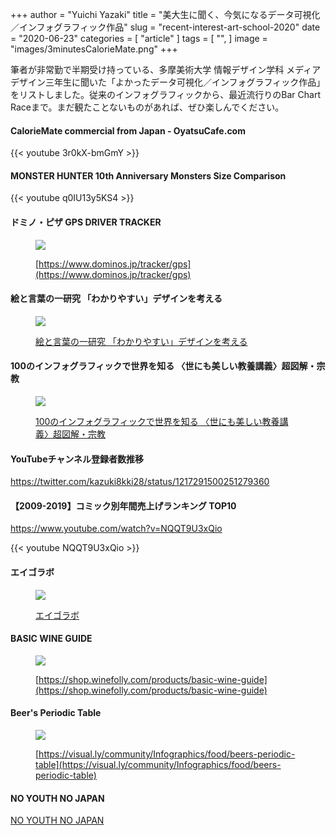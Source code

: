 +++
author = "Yuichi Yazaki"
title = "美大生に聞く、今気になるデータ可視化／インフォグラフィック作品"
slug = "recent-interest-art-school-2020"
date = "2020-06-23"
categories = [
    "article"
]
tags = [
    "",
]
image = "images/3minutesCalorieMate.png"
+++

筆者が非常勤で半期受け持っている、多摩美術大学 情報デザイン学科 メディアデザイン三年生に聞いた「よかったデータ可視化／インフォグラフィック作品」をリストしました。従来のインフォグラフィックから、最近流行りのBar Chart Raceまで。まだ観たことないものがあれば、ぜひ楽しんでください。

#### CalorieMate commercial from Japan - OyatsuCafe.com

{{< youtube 3r0kX-bmGmY >}}

#### MONSTER HUNTER 10th Anniversary Monsters Size Comparison

{{< youtube q0IU13y5KS4 >}}

#### ドミノ・ピザ GPS DRIVER TRACKER

<figure>

![](images/gps_top01_.png)

<figcaption>

[https://www.dominos.jp/tracker/gps](https://www.dominos.jp/tracker/gps)

</figcaption>

</figure>



#### 絵と言葉の一研究 「わかりやすい」デザインを考える

<figure>

![](images/bunpei.jpg)

<figcaption>

[絵と言葉の一研究 「わかりやすい」デザインを考える](https://amzn.to/3doD7jt)

</figcaption>

</figure>

#### 100のインフォグラフィックで世界を知る 〈世にも美しい教養講義〉超図解・宗教

<figure>

![](images/100infographics.jpg)

<figcaption>

[100のインフォグラフィックで世界を知る 〈世にも美しい教養講義〉超図解・宗教](https://amzn.to/31ea7s6)

</figcaption>

</figure>

#### YouTubeチャンネル登録者数推移

https://twitter.com/kazuki8kki28/status/1217291500251279360

#### 【2009-2019】コミック別年間売上げランキング TOP10

https://www.youtube.com/watch?v=NQQT9U3xQio

{{< youtube NQQT9U3xQio >}}

#### エイゴラボ

<figure>

![](images/eigolab03@2x.png)

<figcaption>

[エイゴラボ](http://beach-inc.com/workinfo/eigo-lab/)

</figcaption>

</figure>

#### BASIC WINE GUIDE

<figure>

![](images/basic-wine-guide-poster-2018-winefolly_1024x1024.jpg)

<figcaption>

[https://shop.winefolly.com/products/basic-wine-guide](https://shop.winefolly.com/products/basic-wine-guide)

</figcaption>

</figure>

#### Beer's Periodic Table

<figure>

![](images/beers-periodic-table_50290a5d22692_w1500.jpg)

<figcaption>

[https://visual.ly/community/Infographics/food/beers-periodic-table](https://visual.ly/community/Infographics/food/beers-periodic-table)

</figcaption>

</figure>

#### NO YOUTH NO JAPAN

[NO YOUTH NO JAPAN](https://www.instagram.com/p/CBnHouGBhF9/)


